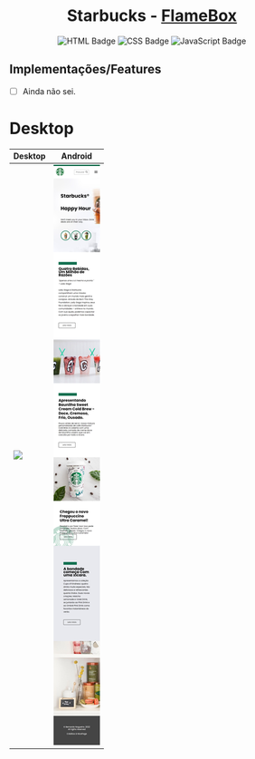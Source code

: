 <div align="center">
  
# Starbucks - <a href="https://starbucksflamebox.netlify.app/">FlameBox</a>
![HTML Badge](https://img.shields.io/badge/HTML5-E34F26?style=for-the-badge&logo=html5&logoColor=white)
![CSS Badge](https://img.shields.io/badge/CSS3-1572B6?style=for-the-badge&logo=css3&logoColor=white)
![JavaScript Badge](https://camo.githubusercontent.com/9d07c04bdd98c662d5df9d4e1cc1de8446ffeaebca330feb161f1fb8e1188204/68747470733a2f2f696d672e736869656c64732e696f2f62616467652f4a6176615363726970742d4637444631453f7374796c653d666f722d7468652d6261646765266c6f676f3d6a617661736372697074266c6f676f436f6c6f723d626c61636b)
</div>

## Implementações/Features  
 - [ ] Ainda não sei.

# Desktop

| Desktop | Android  |
| ------------------- | ------------------- |
| <img src="https://github.com/Samuraiflamesf/LadingPage03-Starbucks/blob/main/components/promisse/desktop.png?raw=true"> | <img src="https://github.com/Samuraiflamesf/LadingPage03-Starbucks/blob/main/components/promisse/Android.png?raw=true"> |
 
 

